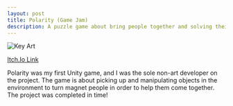 ```yaml
---
layout: post
title: Polarity (Game Jam)
description: A puzzle game about bring people together and solving their issues.
---
```


![Key Art](https://img.itch.zone/aW1nLzgwMjI2ODcucG5n/original/tt8WxS.png "Polarity")

[Itch.Io Link](https://sinbadthepoet.itch.io/polarity)

Polarity was my first Unity game, and I was the sole non-art developer on the project. The game is about picking up and manipulating objects in the environment to turn magnet people in order to help them come together. The project was completed in time!